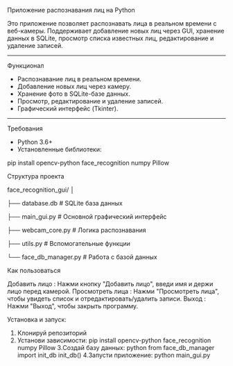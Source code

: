  Приложение распознавания лиц на Python

Это приложение позволяет распознавать лица в реальном времени с веб-камеры. Поддерживает добавление новых лиц через GUI, хранение данных в SQLite, просмотр списка известных лиц, редактирование и удаление записей.

---

 Функционал

-  Распознавание лиц в реальном времени.
-  Добавление новых лиц через камеру.
-  Хранение фото в SQLite-базе данных.
-  Просмотр, редактирование и удаление записей.
-  Графический интерфейс (Tkinter).

---

 Требования

- Python 3.6+
- Установленные библиотеки:

pip install opencv-python face_recognition numpy Pillow


 Структура проекта

face_recognition_gui/
│

├── database.db               # SQLite база данных

├── main_gui.py               # Основной графический интерфейс

├── webcam_core.py            # Логика распознавания

├── utils.py                  # Вспомогательные функции

└── face_db_manager.py        # Работа с базой данных




 Как пользоваться
 
Добавить лицо : Нажми кнопку "Добавить лицо", введи имя и держи лицо перед камерой.
Просмотреть лица : Нажми "Просмотреть лица", чтобы увидеть список и отредактировать/удалить записи.
Выход : Нажми "Выход", чтобы закрыть программу.



Установка и запуск:

1. Клонируй репозиторий
2. Установи зависимости:
   pip install opencv-python face_recognition numpy Pillow
3.Создай базу данных:
python
 from face_db_manager import init_db
 init_db()
4.Запусти приложение:
python main_gui.py
